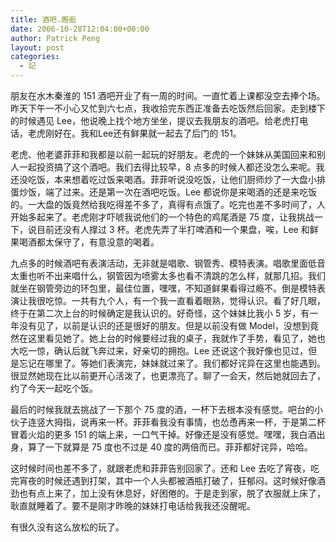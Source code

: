 ```yaml
---
title: 酒吧.邂逅
date: 2006-10-28T12:04:00+00:00
author: Patrick Peng
layout: post
categories:
  - 記
---
```

朋友在水木秦淮的 151 酒吧开业了有一周的时间。一直忙着上课都没空去捧个场。昨天下午一不小心又忙到六七点，我收拾完东西正准备去吃饭然后回家。走到楼下的时候遇见 Lee，他说晚上找个地方坐坐，提议去我朋友的酒吧。给老虎打电话，老虎刚好在。我和Lee还有鲜果就一起去了后门的 151。

老虎、他老婆菲菲和我都是以前一起玩的好朋友。老虎的一个妹妹从美国回来和别人一起投资搞了这个酒吧。我们去得比较早，8 点多的时候人都还没怎么来呢。我还没吃饭，本来想着吃过饭来喝酒。菲菲听说没吃饭，让他们厨师炒了一大盘小排蛋炒饭，端了过来。还是第一次在酒吧吃饭。Lee 都说你是来喝酒的还是来吃饭的。一大盘的饭竟然给我吃得差不多了，真得有点饿了。吃完也差不多时间了，人开始多起来了。老虎刚才吓唬我说他们的一个特色的鸡尾酒是 75 度，让我挑战一下，说目前还没有人撑过 3 杯。老虎先弄了半打啤酒和一个果盘，唉，Lee 和鲜果喝酒都太保守了，有意没意的喝着。

九点多的时候酒吧有表演活动，无非就是唱歌、钢管秀、模特表演。唱歌里面低音太重也听不出来唱什么，钢管因为喷雾太多也看不清跳的怎么样，就那几招。我们就坐在钢管旁边的环包里，最佳位置，嘿嘿，不知道鲜果看得过瘾不。倒是模特表演让我很吃惊。一共有九个人，有一个我一直看着眼熟，觉得认识。看了好几眼，终于在第二次上台的时候确定是我认识的。好奇怪，这个妹妹比我小 5 岁，有一年没有见了，以前是认识的还是很好的朋友。但是以前没有做 Model，没想到竟然在这里看见她了。她上台的时候要经过我的桌子，我就作了手势，看见了，她也大吃一惊，确认后就飞奔过来，好亲切的拥抱。Lee 还说这个我好像也见过，但是忘记在哪里了。等她们表演完，妹妹就过来了。我们都好诧异在这里也能遇到。很显然她现在比以前更开心活泼了，也更漂亮了。聊了一会天，然后她就回去了，约了今天一起吃个饭。

最后的时候我就去挑战了一下那个 75 度的酒，一杯下去根本没有感觉。吧台的小伙子连竖大拇指，说再来一杯。菲菲看我没有事情，也怂恿再来一杯，于是第二杯冒着火焰的更多 151 的端上来，一口气干掉。好像还是没有感觉。嘿嘿，我白酒出身，算了一下就算是 75 度也不过是 40 度的两倍而已。菲菲都好诧异，哈哈。

这时候时间也差不多了，就跟老虎和菲菲告别回家了。还和 Lee 去吃了宵夜，吃完宵夜的时候还遇到打架，其中一个人头都被酒瓶打破了，狂郁闷。这时候好像酒劲也有点上来了，加上没有休息好，好困倦的。于是走到家，脱了衣服就上床了，耿直就睡着了。要不是刚才昨晚的妹妹打电话给我我还没醒呢。

有很久没有这么放松的玩了。
